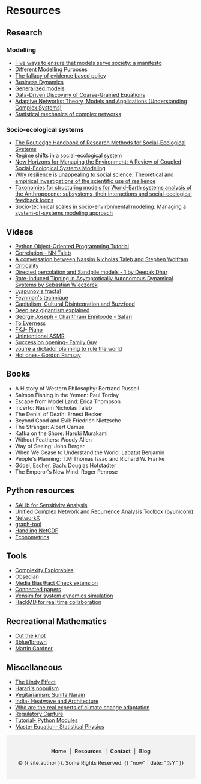 # Resources

## Research

### Modelling

- [Five ways to ensure that models serve society: a manifesto](https://www.nature.com/articles/d41586-020-01812-9%C2%A0)
- [Different Modelling Purposes](https://link.springer.com/chapter/10.1007/978-3-319-66948-9_4)
- [The fallacy of evidence based policy](https://arxiv.org/abs/1607.07398)
- [Business Dynamics](https://web.mit.edu/jsterman/www/BusDyn2.html)
- [Generalized models](https://journals.aps.org/pre/abstract/10.1103/PhysRevE.73.016205)
- [Data-Driven Discovery of Coarse-Grained Equations](https://arxiv.org/abs/2002.00790)
- [Adaptive Networks: Theory, Models and Applications (Understanding Complex Systems)](https://www.amazon.com/Adaptive-Networks-Applications-Understanding-Complex/dp/3642012833)
- [Statistical mechanics of complex networks](https://journals.aps.org/rmp/abstract/10.1103/RevModPhys.74.47)

### Socio-ecological systems

- [The Routledge Handbook of Research Methods for Social-Ecological Systems](https://library.oapen.org/handle/20.500.12657/49560)
- [Regime shifts in a social-ecological system](https://link.springer.com/article/10.1007/s12080-013-0187-3)
- [New Horizons for Managing the Environment: A Review of Coupled Social-Ecological Systems Modeling](https://onlinelibrary.wiley.com/doi/abs/10.1111/j.1939-7445.2011.00108.x)
- [Why resilience is unappealing to social science: Theoretical and empirical investigations of the scientific use of resilience](https://www.science.org/doi/10.1126/sciadv.1400217)
- [Taxonomies for structuring models for World–Earth systems analysis of the Anthropocene: subsystems, their interactions and social–ecological feedback loops](https://esd.copernicus.org/articles/12/1115/2021/)
- [Socio-technical scales in socio-environmental modeling: Managing a system-of-systems modeling approach](https://www.sciencedirect.com/science/article/abs/pii/S1364815220309427)


## Videos

- [Python Object-Oriented Programming Tutorial](https://youtu.be/ZDa-Z5JzLYM)
- [Correlation - NN Taleb](https://www.youtube.com/watch?v=o9Ac85xdjE4)
- [A conversation between Nassim Nicholas Taleb and Stephen Wolfram](https://www.youtube.com/watch?v=_8j1XZ0N_wE)
- [Criticality](https://youtu.be/hjGFp7lMi9A)
- [Directed percolation and Sandpile models - 1 by Deepak Dhar](https://www.youtube.com/watch?v=30WNNl5Fj7s)
- [Rate-Induced Tipping in Asymptotically Autonomous Dynamical Systems by Sebastian Wieczorek](https://www.youtube.com/live/hz0Df9worVQ?feature=share)
- [Lyapunov's fractal](https://youtu.be/yGwy2WyQCQE)
- [Feynman's technique](https://youtu.be/XnvFr2w2gUI)
- [Capitalism, Cultural Disintegration and Buzzfeed](https://youtu.be/9srhgHzUFd4)
- [Deep sea gigantism explained](https://youtu.be/jwwBHgl5zJo)
- [George Joseph - Charithram Enniloode - Safari](https://www.youtube.com/playlist?list=PLpxI6hSdYnCUjkAtxkIZKMfi9edvd9NKZ)
- [To Everness](https://youtu.be/ijeXka5KdXY)
- [FKJ- Piano](https://youtu.be/AmmFD2OIs_k)
- [Unintentional ASMR](https://www.youtube.com/watch?v=AMe75r7SuAo)
- [Succession opening- Family Guy](https://youtu.be/0bDMeEknEbY)
- [you're a dictador planning to rule the world](https://www.youtube.com/watch?v=m2Pa9j88fT0)
- [Hot ones- Gordon Ramsay](https://youtu.be/GJlNvSC5v6s)

## Books

- A History of Western Philosophy: Bertrand Russell
- Salmon Fishing in the Yemen: Paul Torday
- Escape from Model Land: Erica Thompson
- Incerto: Nassim Nicholas Taleb
- The Denial of Death: Ernest Becker
- Beyond Good and Evil:  Friedrich Nietzsche
- The Stranger: Albert Camus
- Kafka on the Shore: Haruki Murakami
- Without Feathers: Woody Allen
- Way of Seeing: John Berger
- When We Cease to Understand the World: Labatut Benjamin
- People's Planning: T.M Thomas Issac and Richard W. Franke
- Gödel, Escher, Bach: Douglas Hofstadter
- The Emperor's New Mind: Roger Penrose

## Python resources

- [SALib for Sensitivity Analysis](https://github.com/SALib/SALib)
- [Unified Complex Network and Recurrence Analysis Toolbox (pyunicorn)](https://github.com/pik-copan/pyunicorn)
- [NetworkX](https://github.com/networkx)
- [graph-tool](https://graph-tool.skewed.de/)
- [Handling NetCDF](https://towardsdatascience.com/handling-netcdf-files-using-xarray-for-absolute-beginners-111a8ab4463f?gi=4b312f165909)
- [Econometrics](https://climateestimate.net/content/getting-started.html)

## Tools

- [Complexity Explorables](https://www.complexity-explorables.org/explorables/)
- [Obsedian](https://obsidian.md/)
- [Media Bias/Fact Check extension](https://chrome.google.com/webstore/detail/media-biasfact-check-exte/ganicjnkcddicfioohdaegodjodcbkkh)
- [Connected papers](https://www.connectedpapers.com/)
- [Vensim for system dynamics simulation](https://vensim.com/)
- [HackMD for real time collaboration](https://hackmd.io/)

## Recreational Mathematics

- [Cut the knot](https://www.cut-the-knot.org/)
- [3blue1brown](https://www.3blue1brown.com/)
- [Martin Gardner](https://martin-gardner.org/)


## Miscellaneous

- [The Lindy Effect](https://erenasena13.medium.com/the-lindy-effect-the-concept-and-the-math-2b56a76b053a)
- [Harari's populism](https://www.currentaffairs.org/2022/07/the-dangerous-populist-science-of-yuval-noah-harari)
- [Vegitarianism: Sunita Narain](https://scroll.in/article/832980/why-i-dont-advocate-vegetarianism-indian-environmentalist-sunita-narain-explains-her-position)
- [India- Heatwave and Architecture](https://time.com/6176998/india-heatwaves-western-architecture/)
- [Who are the real experts of climate change adaptation](https://rethink.earth/who-are-the-real-experts-of-climate-change-adaptation/)
- [Regulatory Capture](https://en.wikipedia.org/wiki/Regulatory_capture)
- [Tutorial- Python Modules](https://www.digitalocean.com/community/tutorials/how-to-write-modules-in-python-3)
- [Master Equation- Statistical Physics](https://statisticalphysics.leima.is/nonequilibrium/master-eqn.html)

<div style="background-color:#f2f2f2; padding: 20px; text-align: center;">
    <p>
        <a href="{{ '/' | relative_url }}" style="color: #333; text-decoration: none; font-weight: bold; padding: 5px; border-radius: 5px; transition: background-color 0.2s ease;">Home</a>
        <span style="color: #333;"> | </span>
        <a href="{{ '/resources.html' | relative_url }}" style="color: #333; text-decoration: none; font-weight: bold; padding: 5px; border-radius: 5px; transition: background-color 0.2s ease;">Resources</a>
        <span style="color: #333;"> | </span>
        <a href="{{ '/contact.html' | relative_url }}" style="color: #333; text-decoration: none; font-weight: bold; padding: 5px; border-radius: 5px; transition: background-color 0.2s ease;">Contact</a>
        <span style="color: #333;"> | </span>
        <a href="{{ '/blog.html' | relative_url }}" style="color: #333; text-decoration: none; font-weight: bold; padding: 5px; border-radius: 5px; transition: background-color 0.2s ease;">Blog</a>
    </p>
    <p style="font-size: 14px;"> &copy; {{ site.author }}. Some Rights Reserved. {{ "now" | date: "%Y" }}</p>
</div>

